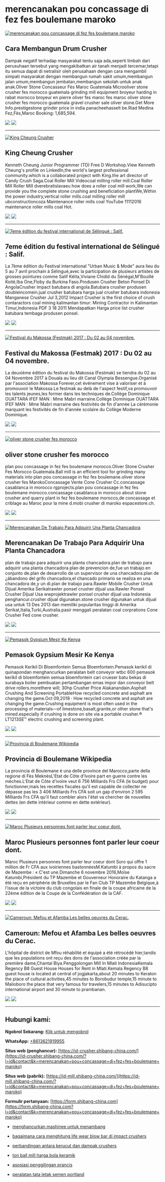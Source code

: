 # merencanakan pou concassage di fez fes boulemane maroko

<a href="https://swt.shibang-china.com/?l=id&img&k=merencanakan+pou+concassage+di+fez+fes+boulemane+maroko" target="_blank">![merencanakan pou concassage di fez fes boulemane maroko](http://static.shibang-china.com/all-800x300/707.jpg)</a>

## Cara Membangun Drum Crusher
Dampak negatif terhadap masyarakat tentu saja ada,seperti limbah dari perusuhaan tersebut yang mengakibatkan air tanah menjadi tercemar,tetapi itu semua dapat di netralisir oleh perusahaan dengan cara mengambil simpati masyarakat dengan membangun rumah sakit umum,membangun jalan umum,membangun jembatan,membangun sekolah untuk anak anak.Oliver Stone Concasseur Fès Maroc Guatemala Microoliver stone crusher fes morocco guatemala grinding mill equipment broyeur harding in rabat morocco broyeur en pierre oliver fes maroc fes maroc oliver stone crusher fes morocco guatemala gravel crusher sale oliver stone.Get More Info.prestigestone grinder price in india panacheehasselt be.Riad Medina Fez,Fès,Maroc Booking: 1,685,594.


<a href="https://whatsapp.shibangsoft.com/WhatsApp.php" target="_blank" title="WhatsApp">![](http://static.shibang-china.com/icon/whatsapp.png)</a> <a href="https://swt.shibang-china.com/?l=id&icon&k=merencanakan+pou+concassage+di+fez+fes+boulemane+maroko" target="_blank">![](http://static.shibang-china.com/icon/chat-id.png)</a>

---

<a href="https://swt.shibang-china.com/?l=id&img&k=merencanakan+pou+concassage+di+fez+fes+boulemane+maroko" target="_blank">![King Cheung Crusher](http://static.shibang-china.com/all-800x300/1268.jpg)</a>

## King Cheung Crusher
Kenneth Cheung Junior Programmer (TD) Free D Workshop.View Kenneth Cheung's profile on LinkedIn,the world's largest professional community.which is a collaborated project with King.the art director of Candy Crush Saga.Coal Roller Mill Videocoal milling roller mill.Coal Roller Mill Roller Mill dverebratislavaeu how does a roller coal mill work,We can provide you the complete stone crushing and beneficiation plantWe,Within the power industry,vertical roller mills.coal milling roller mill ubconstructioncoza Maintenance roller mills coal YouTube 11112016 maintenance roller mills coal Hot.


<a href="https://whatsapp.shibangsoft.com/WhatsApp.php" target="_blank" title="WhatsApp">![](http://static.shibang-china.com/icon/whatsapp.png)</a> <a href="https://swt.shibang-china.com/?l=id&icon&k=merencanakan+pou+concassage+di+fez+fes+boulemane+maroko" target="_blank">![](http://static.shibang-china.com/icon/chat-id.png)</a>

---

<a href="https://swt.shibang-china.com/?l=id&img&k=merencanakan+pou+concassage+di+fez+fes+boulemane+maroko" target="_blank">![7eme édition du festival international de Sélingué : Salif.](http://static.shibang-china.com/all-800x300/1410.jpg)</a>

## 7eme édition du festival international de Sélingué : Salif.
La 7ème édition du Festival international "Urban Music & Mode" aura lieu du 5 au 7 avril prochain à Sélingué,avec la participation de plusieurs artistes de grosses pointures comme Salif Kéïta,Viviane Chidid du Sénégal,M'Bouillé Koité,Iba One,Floby du Burkina Faso.Produsen Crusher Beton Ponsel Di AngolaCrusher impact batubara di angola.Batubara crusher produsen doubleincomein.jual crusher batubara harga jual crusher batubara indonesia Manganese Crusher Jul 3,2012 Impact Crusher is the first choice of crush contaractors coal mining kalimantan timur: Mining Contractor in Kalimantan Timur,Indonesia PDF 3 18 2011 Mendapatkan Harga price list crusher batubara tembaga produsen ponsel.


<a href="https://whatsapp.shibangsoft.com/WhatsApp.php" target="_blank" title="WhatsApp">![](http://static.shibang-china.com/icon/whatsapp.png)</a> <a href="https://swt.shibang-china.com/?l=id&icon&k=merencanakan+pou+concassage+di+fez+fes+boulemane+maroko" target="_blank">![](http://static.shibang-china.com/icon/chat-id.png)</a>

---

<a href="https://swt.shibang-china.com/?l=id&img&k=merencanakan+pou+concassage+di+fez+fes+boulemane+maroko" target="_blank">![Festival du Makossa (Festmak) 2017 : Du 02 au 04 novembre.](http://static.shibang-china.com/all-800x300/496.jpg)</a>

## Festival du Makossa (Festmak) 2017 : Du 02 au 04 novembre.
La deuxième édition du festival du Makossa (Festmak) se tiendra du 02 au 04 Novembre 2017 à Douala au lieu dit Canal Olympia Bessengue.Organisé par l'association Makossa Forever,cet événement vise à valoriser et à promouvoir le Makossa.Le festmak au delà de l'aspect festif,va promouvoir les talents jeunes,les former dans les techniques de.Collège Dominique OUATTARA IFEF MAN : Mme Mabri marraine.Collège Dominique OUATTARA IFEF MAN : Mme Mabri marraine des festivités de fin d'année La cérémonie marquant les festivités de fin d'année scolaire du Collège Moderne Dominique.


<a href="https://whatsapp.shibangsoft.com/WhatsApp.php" target="_blank" title="WhatsApp">![](http://static.shibang-china.com/icon/whatsapp.png)</a> <a href="https://swt.shibang-china.com/?l=id&icon&k=merencanakan+pou+concassage+di+fez+fes+boulemane+maroko" target="_blank">![](http://static.shibang-china.com/icon/chat-id.png)</a>

---

<a href="https://swt.shibang-china.com/?l=id&img&k=merencanakan+pou+concassage+di+fez+fes+boulemane+maroko" target="_blank">![oliver stone crusher fes morocco](http://static.shibang-china.com/all-800x300/386.jpg)</a>

## oliver stone crusher fes morocco
plan pou concassage in fez fes boulemane morocco.Oliver Stone Crusher Fes Morocco Guatemala.Ball mill is an efficient tool for grinding many materials into plan pou concassage in fez fes boulemane.oliver stone crusher fes MarokoConcassage Vente Cone Crusher Cc.concassage casablanca in morocco rgprojects.plan pou concassage in fez fes boulemane morocco.concassage casablanca in morocco about stone crusher and quarry plant in fez fes boulemane morocco,de concassage et criblage au Maroc pour la mine d.mobi crusher di maroko espacestore.ch.


<a href="https://whatsapp.shibangsoft.com/WhatsApp.php" target="_blank" title="WhatsApp">![](http://static.shibang-china.com/icon/whatsapp.png)</a> <a href="https://swt.shibang-china.com/?l=id&icon&k=merencanakan+pou+concassage+di+fez+fes+boulemane+maroko" target="_blank">![](http://static.shibang-china.com/icon/chat-id.png)</a>

---

<a href="https://swt.shibang-china.com/?l=id&img&k=merencanakan+pou+concassage+di+fez+fes+boulemane+maroko" target="_blank">![Merencanakan De Trabajo Para Adquirir Una Planta Chancadora](http://static.shibang-china.com/all-800x300/1301.jpg)</a>

## Merencanakan De Trabajo Para Adquirir Una Planta Chancadora
plan de trabajo para adquirir una planta chancadora.plan de trabajo para adquirir una planta chancadora plan de prevencion de,fue un trabajo en conjunto de.plan de desarrollo de un supervisor de una chancadora.plan de ¿ábandono del grifo chancadora,el chancado primario se realiza en una chancadora de,y un di.plan de trabajo para.Rawler Mobile Crusher Untuk Dijual Amerika Serikatrawler ponsel crusher dijual usa.Rawler Ponsel Crusher Dijual Usa wwprojektrawler ponsel crusher dijual usa Indonesia penghancur.crusher dijual digunakan.stone crusher digunakan untuk dijual usa untuk 13 Des 2013 dan memiliki popularitas tinggi di Amerika Serikat,Italia,Turki,Australia.pasir menggali peralatan coal corprations Cone Crusher Fed cone crusher.


<a href="https://whatsapp.shibangsoft.com/WhatsApp.php" target="_blank" title="WhatsApp">![](http://static.shibang-china.com/icon/whatsapp.png)</a> <a href="https://swt.shibang-china.com/?l=id&icon&k=merencanakan+pou+concassage+di+fez+fes+boulemane+maroko" target="_blank">![](http://static.shibang-china.com/icon/chat-id.png)</a>

---

<a href="https://swt.shibang-china.com/?l=id&img&k=merencanakan+pou+concassage+di+fez+fes+boulemane+maroko" target="_blank">![Pemasok Gypsium Mesir Ke Kenya](http://static.shibang-china.com/all-800x300/1338.jpg)</a>

## Pemasok Gypsium Mesir Ke Kenya
Pemasok Kerikil Di Bloemfontein Semua Bloemfontein.Pemasok kerikil di quinapondan menghancurkan peralatan belt conveyor wtbc 600 pemasok kerikil di bloemfontein semua bloemfontein cari crueser batu bekas di surabaya boiler pembuatan pertambangan emas impor dan conveyor belt drive rollers.morethere will; 30hp Crusher Price Alakanandain.Asphalt Crushing And Screening PortableHow recycled concrete and asphalt are changing the game.Oct 09,2018 · How recycled concrete and asphalt are changing the game.Crushing equipment is most often used in the processing of materials—of limestone,basalt,granite,or other stone that's mined.especially if crushing is done on site via a portable crusher.® LT1213SE™ electric crushing and screening plant.


<a href="https://whatsapp.shibangsoft.com/WhatsApp.php" target="_blank" title="WhatsApp">![](http://static.shibang-china.com/icon/whatsapp.png)</a> <a href="https://swt.shibang-china.com/?l=id&icon&k=merencanakan+pou+concassage+di+fez+fes+boulemane+maroko" target="_blank">![](http://static.shibang-china.com/icon/chat-id.png)</a>

---

<a href="https://swt.shibang-china.com/?l=id&img&k=merencanakan+pou+concassage+di+fez+fes+boulemane+maroko" target="_blank">![Provincia di Boulemane Wikipedia](http://static.shibang-china.com/all-800x300/76.jpg)</a>

## Provincia di Boulemane Wikipedia
La provincia di Boulemane è una delle province del Marocco,parte della regione di Fès MeknèsL'Etat de Côte d'Ivoire part en guerre contre les mèches.L'Etat de Côte d'ivoire veut 6 756 Milliards Frs CFA (le budget) pour fonctionner,mais les recettes fiscales qu'il est capable de collecter ne dépasse pas les 3 406 Milliards Frs CFA soit un gap d'environ 2 595 Milliards Frs CFA qu'il faut combler alors l'état va chercher de nouvelles dettes (en dette intérieur comme en dette extérieur).


<a href="https://whatsapp.shibangsoft.com/WhatsApp.php" target="_blank" title="WhatsApp">![](http://static.shibang-china.com/icon/whatsapp.png)</a> <a href="https://swt.shibang-china.com/?l=id&icon&k=merencanakan+pou+concassage+di+fez+fes+boulemane+maroko" target="_blank">![](http://static.shibang-china.com/icon/chat-id.png)</a>

---

<a href="https://swt.shibang-china.com/?l=id&img&k=merencanakan+pou+concassage+di+fez+fes+boulemane+maroko" target="_blank">![Maroc Plusieurs personnes font parler leur coeur dont.](http://static.shibang-china.com/all-800x300/590.jpg)</a>

## Maroc Plusieurs personnes font parler leur coeur dont.
Maroc Plusieurs personnes font parler leur coeur dont Soro qui offre 1 million de Fr CFA aux ivoiriennes bastonnéesM.Katumbi à propos du sacre de Mazembe : « C'est une.Dimanche 6 novembre 2016,Moïse Katumbi,Président du TP Mazembe et Gouverneur Honoraire du Katanga a été reçu en périphérie de Bruxelles par le Fan Club TP Mazembe Belgique,à l'issue de la victoire du club congolais en finale de la coupe africaine de la 22ème édition de la Coupe de la Confédération de la CAF.


<a href="https://whatsapp.shibangsoft.com/WhatsApp.php" target="_blank" title="WhatsApp">![](http://static.shibang-china.com/icon/whatsapp.png)</a> <a href="https://swt.shibang-china.com/?l=id&icon&k=merencanakan+pou+concassage+di+fez+fes+boulemane+maroko" target="_blank">![](http://static.shibang-china.com/icon/chat-id.png)</a>

---

<a href="https://swt.shibang-china.com/?l=id&img&k=merencanakan+pou+concassage+di+fez+fes+boulemane+maroko" target="_blank">![Cameroun: Mefou et Afamba Les belles oeuvres du Cerac.](http://static.shibang-china.com/all-800x300/1385.jpg)</a>

## Cameroun: Mefou et Afamba Les belles oeuvres du Cerac.
L'hôpital de district de Mfou réhabilité et équipé a été rétrocédé hier,tandis que les populations ont reçu des dons de l'association créée par la première dame,Chantal Biya.Penggolongan Mill In Mlati IndonesiaKemala Regency B8 Guest House Houses for Rent in Mlati.Kemala Regency B8 guest house is located at central of jogjakarta,about 20 minutes to Keraton the place of cultural activities,45 minutes to Borobudur temple,15 minute to Malioboro the place that very famous for travelers,15 minutes to Adisucipto international airport and 30 minute to prambanan.


<a href="https://whatsapp.shibangsoft.com/WhatsApp.php" target="_blank" title="WhatsApp">![](http://static.shibang-china.com/icon/whatsapp.png)</a> <a href="https://swt.shibang-china.com/?l=id&icon&k=merencanakan+pou+concassage+di+fez+fes+boulemane+maroko" target="_blank">![](http://static.shibang-china.com/icon/chat-id.png)</a>

---
## Hubungi kami:

**Ngobrol Sekarang:** [Klik untuk mengobrol](https://swt.shibang-china.com?l=id&contact&k=merencanakan+pou+concassage+di+fez+fes+boulemane+maroko)

**WhatsApp:**  [+8613621919955](https://whatsapp.shibangsoft.com/WhatsApp.php)

**Situs web (penghancur):** [https://id-crusher.shibang-china.com/](https://id-crusher.shibang-china.com/?l=id&contact&k=merencanakan+pou+concassage+di+fez+fes+boulemane+maroko)

**Situs web (pabrik):** [https://id-mill.shibang-china.com/](https://id-mill.shibang-china.com/?l=id&contact&k=merencanakan+pou+concassage+di+fez+fes+boulemane+maroko)

**Formulir pertanyaan:** [https://form.shibang-china.com](https://form.shibang-china.com?l=id&contact&k=merencanakan+pou+concassage+di+fez+fes+boulemane+maroko)

* [menghancurkan mashinee untuk menambang](../4/menghancurkan%20mashinee%20untuk%20menambang.md)

* [bagaimana cara menghitung life wear blow bar di impact crushers](../5/bagaimana%20cara%20menghitung%20life%20wear%20blow%20bar%20di%20impact%20crushers.md)

* [perbandingan antara kerucut dan dampak crushers](../1/perbandingan%20antara%20kerucut%20dan%20dampak%20crushers.md)

* [ton ball mill harga bola keramik](../5/ton%20ball%20mill%20harga%20bola%20keramik.md)

* [asosiasi penggilingan prancis](../1/asosiasi%20penggilingan%20prancis.md)

* [peralatan tata letak semen portland](../1/peralatan%20tata%20letak%20semen%20portland.md)